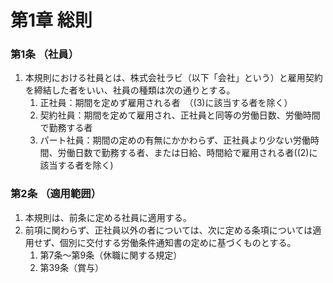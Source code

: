 # 第1章 総則

### 第1条 （社員）

1. 本規則における社員とは、株式会社ラビ（以下「会社」という）と雇用契約を締結した者をいい、社員の種類は次の通りとする。
    1. 正社員：期間を定めず雇用される者　（(3)に該当する者を除く）
    2. 契約社員：期間を定めて雇用され、正社員と同等の労働日数、労働時間で勤務する者
    3. パート社員：期間の定めの有無にかかわらず、正社員より少ない労働時間、労働日数で勤務する者、または日給、時間給で雇用される者((2)に該当する者を除く)

### 第2条 （適用範囲）

1. 本規則は、前条に定める社員に適用する。
2. 前項に関わらず、正社員以外の者については、次に定める条項については適用せず、個別に交付する労働条件通知書の定めに基づくものとする。
    1. 第7条～第9条（休職に関する規定）
    2. 第39条（賞与）

